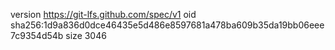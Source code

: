 version https://git-lfs.github.com/spec/v1
oid sha256:1d9a836d0dce46435e5d486e8597681a478ba609b35da19bb06eee7c9354d54b
size 3046
